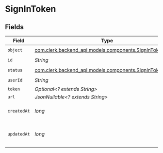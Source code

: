 # SignInToken


## Fields

| Field                                                                                                     | Type                                                                                                      | Required                                                                                                  | Description                                                                                               |
| --------------------------------------------------------------------------------------------------------- | --------------------------------------------------------------------------------------------------------- | --------------------------------------------------------------------------------------------------------- | --------------------------------------------------------------------------------------------------------- |
| `object`                                                                                                  | [com.clerk.backend_api.models.components.SignInTokenObject](../../models/components/SignInTokenObject.md) | :heavy_check_mark:                                                                                        | N/A                                                                                                       |
| `id`                                                                                                      | *String*                                                                                                  | :heavy_check_mark:                                                                                        | N/A                                                                                                       |
| `status`                                                                                                  | [com.clerk.backend_api.models.components.SignInTokenStatus](../../models/components/SignInTokenStatus.md) | :heavy_check_mark:                                                                                        | N/A                                                                                                       |
| `userId`                                                                                                  | *String*                                                                                                  | :heavy_check_mark:                                                                                        | N/A                                                                                                       |
| `token`                                                                                                   | *Optional<? extends String>*                                                                              | :heavy_minus_sign:                                                                                        | N/A                                                                                                       |
| `url`                                                                                                     | *JsonNullable<? extends String>*                                                                          | :heavy_minus_sign:                                                                                        | N/A                                                                                                       |
| `createdAt`                                                                                               | *long*                                                                                                    | :heavy_check_mark:                                                                                        | Unix timestamp of creation.<br/>                                                                          |
| `updatedAt`                                                                                               | *long*                                                                                                    | :heavy_check_mark:                                                                                        | Unix timestamp of last update.<br/>                                                                       |